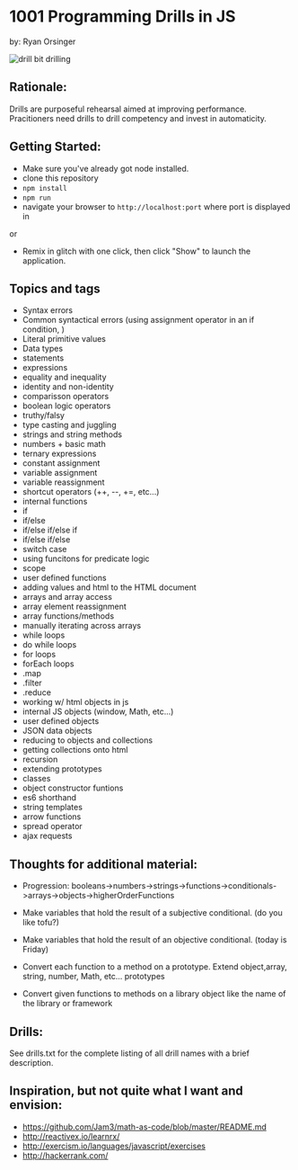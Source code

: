 # 1001 Programming Drills in JS

by: Ryan Orsinger

<img src="https://media.giphy.com/media/tw0OQHVWHVrSo/giphy.gif" alt="drill bit drilling">

## Rationale:
Drills are purposeful rehearsal aimed at improving performance. Pracitioners need drills to drill competency and invest in automaticity.

## Getting Started:

- Make sure you've already got node installed.
- clone this repository 
- `npm install`
- `npm run`
- navigate your browser to `http://localhost:port` where port is displayed in 

or

- Remix in glitch with one click, then click "Show" to launch the application.

## Topics and tags

- Syntax errors
- Common syntactical errors (using assignment operator in an if condition, )
- Literal primitive values
- Data types
- statements
- expressions
- equality and inequality
- identity and non-identity
- comparisson operators
- boolean logic operators
- truthy/falsy 
- type casting and juggling
- strings and string methods
- numbers + basic math
- ternary expressions
- constant assignment
- variable assignment
- variable reassignment
- shortcut operators (++, --, +=, etc...)
- internal functions
- if
- if/else
- if/else if/else if
- if/else if/else
- switch case
- using funcitons for predicate logic
- scope
- user defined functions
- adding values and html to the HTML document
- arrays and array access
- array element reassignment
- array functions/methods
- manually iterating across arrays
- while loops
- do while loops
- for loops
- forEach loops
- .map
- .filter
- .reduce
- working w/ html objects in js
- internal JS objects (window, Math, etc...)
- user defined objects
- JSON data objects
- reducing to objects and collections
- getting collections onto html
- recursion
- extending prototypes
- classes
- object constructor funtions
- es6 shorthand
- string templates
- arrow functions
- spread operator
- ajax requests

## Thoughts for additional material:
- Progression: booleans->numbers->strings->functions->conditionals->arrays->objects->higherOrderFunctions
- Make variables that hold the result of a subjective conditional. (do you like tofu?)
- Make variables that hold the result of an objective conditional. (today is Friday)

- Convert each function to a method on a prototype. Extend object,array, string, number, Math, etc... prototypes

- Convert given functions to methods on a library object like the name of the library or framework

## Drills:
See drills.txt for the complete listing of all drill names with a brief description.

## Inspiration, but not quite what I want and envision:
- https://github.com/Jam3/math-as-code/blob/master/README.md
- http://reactivex.io/learnrx/
- http://exercism.io/languages/javascript/exercises
- http://hackerrank.com/
